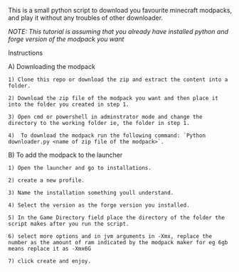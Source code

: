 This is a small python script to download you favourite minecraft modpacks, and play it without any troubles of other downloader.

*NOTE: This tutorial is assuming that you already have installed python and forge version of the modpack you want*

Instructions

A) Downloading the modpack
    
    1) Clone this repo or download the zip and extract the content into a folder.

    2) Download the zip file of the modpack you want and then place it into the folder you created in step 1.

    3) Open cmd or powershell in adminstrator mode and change the directory to the working folder ie, the folder in step 1.

    4)  To download the modpack run the following command: `Python downloader.py <name of zip file of the modpack>`.

B) To add the modpack to the launcher

    1) Open the launcher and go to installations.
    
    2) create a new profile.
    
    3) Name the installation something youll understand.
    
    4) Select the version as the forge version you installed.
    
    5) In the Game Directory field place the directory of the folder the script makes after you run the script. 
    
    6) select more options and in jvm arguments in -Xmx, replace the number as the amount of ram indicated by the modpack maker for eg 6gb means replace it as -Xmx6G
    
    7) click create and enjoy.
